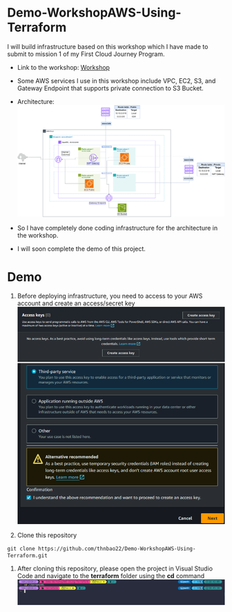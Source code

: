 # Demo-WorkshopAWS-Using-Terraform

I will build infrastructure based on this workshop which I have made to submit to mission 1 of my First Cloud Journey Program.
- Link to the workshop: [Workshop](https://thnbao22.github.io/)

- Some AWS services I use in this workshop include VPC, EC2, S3, and Gateway Endpoint that supports private connection to S3 Bucket.

- Architecture:
![ConnectPrivate](images/Project.png)

- So I have completely done coding infrastructure for the architecture in the workshop.
- I will soon complete the demo of this project.

# Demo

1. Before deploying infrastructure, you need to access to your AWS account and create an access/secret key 
![ConnectPrivate](images/1.png)
![ConnectPrivate](images/2.png)

2. Clone this repository
```
git clone https://github.com/thnbao22/Demo-WorkshopAWS-Using-Terraform.git
```

1. After cloning this repository, please open the project in Visual Studio Code and navigate to the **terraform** folder using the **cd** command
![ConnectPrivate](images/3.png)